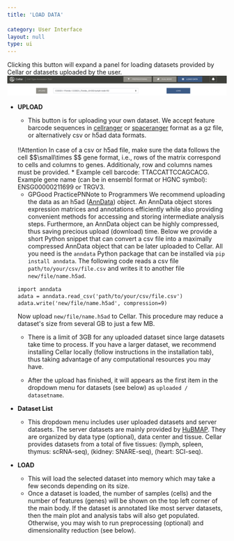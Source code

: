 ```yaml
---
title: 'LOAD DATA'

category: User Interface
layout: null
type: ui
---
```

Clicking this button will expand a panel for loading datasets provided by Cellar or datasets uploaded by the user.
<br>
![CODEX Main Plot](images/codex-load-dataset.png)
<br>


* **<span class='mbutton'>UPLOAD</span>**
    * This button is for uploading your own dataset. We accept feature barcode sequences in
    [cellranger](https://support.10xgenomics.com/single-cell-gene-expression/software/pipelines/latest/output/matrices) or [spaceranger](https://support.10xgenomics.com/spatial-gene-expression/software/pipelines/latest/output/matrices)
    format as a <span class='extension'>gz</span> file,
    or alternatively <span class='extension'>csv</span> or <span class='extension'>h5ad</span> data formats.
    <br>
    <span class="warn">!!<span class="tooltip">Attention</span></span> In case of a <span class='extension'>csv</span> or <span class='extension'>h5ad</span> file,
    make sure the data follows the cell $$\small\times $$ gene format,
    i.e., rows of the matrix correspond to cells and columns to genes. Additionaly, row and columns names must be provided.
        * Example cell barcode: <span class='keyword'>TTACCATTCCAGCACG</span>. Example gene name (can be in ensembl format or HGNC symbol):
        <span class='keyword'>ENSG00000211699</span> or <span class='keyword'>TRGV3</span>.

    * <span class="good">GP<span class="tooltip">Good Practice</span></span><span class="pn">PN<span class="tooltip">Note to Programmers</span></span>
    We recommend uploading the data as an <span class='extension'>h5ad</span> ([AnnData](https://anndata.readthedocs.io/en/latest/)) object.
    An AnnData object stores expression matrices and annotations efficiently while also providing convenient methods for accessing
    and storing intermediate analysis steps. Furthermore, an AnnData object can be highly compressed, thus saving precious upload (download) time.
    Below we provide a short Python snippet that can convert a <span class='extension'>csv</span> file into a maximally compressed AnnData object that
    can be later uploaded to Cellar. All you need is the `anndata` Python package that can be installed via `pip install anndata`. The following code
    reads a csv file `path/to/your/csv/file.csv` and writes it to another file `new/file/name.h5ad`.
    ```
    import anndata
    adata = anndata.read_csv('path/to/your/csv/file.csv')
    adata.write('new/file/name.h5ad', compression=9)
    ```
    Now upload `new/file/name.h5ad` to Cellar. This procedure may reduce a dataset's size from several GB to just a few MB.

    * There is a limit of 3GB for any uploaded dataset since large datasets take time
    to process. If you have a larger dataset, we recommend installing Cellar locally (follow instructions in the installation tab),
    thus taking advantage of any computational resources you may have.

    * After the upload has finished, it will appears as the first item in the dropdown menu for datasets (see below) as `uploaded / datasetname`.

* **Dataset List**
    * This dropdown menu includes user uploaded datasets and server datasets. The server datasets are mainly provided by [HuBMAP](https://hubmapconsortium.org/). They are organized by data type (optional), data center and tissue.
    Cellar provides datasets from a total of five tissues: (lymph, spleen, thymus: scRNA-seq), (kidney: SNARE-seq), (heart: SCI-seq).

* **<span class='mbutton'>LOAD</span>**
    * This will load the selected dataset into memory which may
    take a few seconds depending on its size.
    * Once a dataset is loaded, the number of samples (cells) and the number of features (genes) will be shown on the top left corner of the main body. If the dataset is annotated like most server datasets, then the main plot and analysis tabs will also get populated. Otherwise, you may wish to run preprocessing (optional) and dimensionality reduction (see below).
